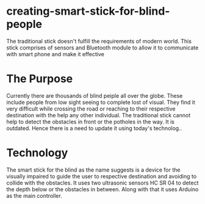 # creating-smart-stick-for-blind-people

The traditional stick doesn't fulfill the requirements of modern world. This stick comprises of sensors and Bluetooth module to allow it to communicate with smart phone and make it effective


# The Purpose

Currently there are thousands of blind peiple all over the globe. These include people from low sight seeing to complete lost of visual. 
They find it very difficult while crossing the road or reaching to their respective destination with the help any other individual. 
The traditional stick cannot help to detect the obstacles in front or the potholes in the way. 
It is outdated. Hence there is a need to update it using today's technolog..


# Technology

The smart stick for the blind as the name suggests is a device for the visually impaired to guide the user to respective destination and avoiding to collide with the obstacles.
It uses two ultrasonic sensors HC SR 04 to detect the depth below or the obstacles in between. 
Along with that it uses Arduino as the main controller.
